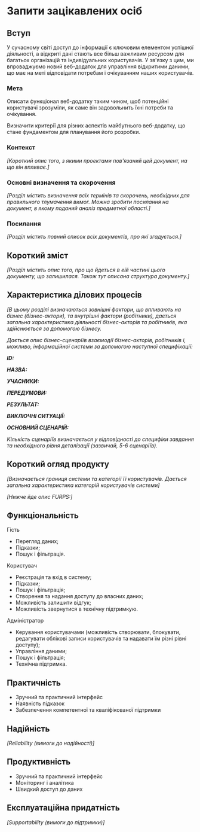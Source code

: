 # Запити зацікавлених осіб

## Вступ

У сучасному світі доступ до інформації є ключовим елементом успішної діяльності, а відкриті дані стають все більш важливим ресурсом для багатьох організацій та індивідуальних користувачів. У зв'язку з цим, ми впроваджуємо новий веб-додаток для управління відкритими даними, що має на меті відповідати потребам і очікуванням наших користувачів.


### Мета 

Описати функціонал веб-додатку таким чином, щоб потенційні користувачі зрозуміли, як саме він задовольнить їхні потреби та очікування.

Визначити критерії для різних аспектів майбутнього веб-додатку, що стане фундаментом для планування його розробки.


### Контекст

*[Короткий опис того, з якими проектами пов'язаний цей документ, на що він впливає.]*


### Основні визначення та скорочення

*[Розділ містить визначення всіх термінів та скорочень, необхідних для правильного
тлумачення вимог. Можна зробити посилання на документ, в якому поданий аналіз предметної області.]*


### Посилання

*[Розділ містить повний список всіх документів, про які згадується.]*


## Короткий зміст

*[Розділ містить опис того, про що йдеться в еій частині цього документу, що залишилася. 
Також тут описана структура документу.]*

## Характеристика ділових процесів

*[В цьому розділі визначаються зовнішні фактори, що впливають на бізнес (бізнес-актори), 
та внутрішні фактори (робітники), дається загальна характеристика діяльності бізнес-акторів 
та робітників, яка здійснюється за допомогою бізнесу.*

*Дається опис бізнес-сценаріїв взаємодії бізнес-акторів, робітників і, можливо, інформаційної системи за допомогою наступної
специфікації:*

   
***ID:***
    
***НАЗВА:***
    
***УЧАСНИКИ:***

***ПЕРЕДУМОВИ:***

***РЕЗУЛЬТАТ:***

***ВИКЛЮЧНІ СИТУАЦІЇ:***

***ОСНОВНИЙ СЦЕНАРІЙ:***

*Кількість сценаріїв визначається у відповідності до специфіки завдання та необхідного 
рівня деталізації (зазвичай, 5-6 сценаріїв).*

## Короткий огляд продукту

*[Визначається границя системи та категорії її користувачів. Дається загальна характеристика категорій користувачів
системи]*

*[Нижче йде опис FURPS:]*


## Функціональність

Гість
-	Перегляд даних; 
-	Підказки;
-	Пошук і фільтрація.

Користувач
-	Реєстрація та вхід в систему;
-	Підказки; 
-	Пошук і фільтрація;
-	Створення та надання доступу до власних даних;
-	Можливість залишити відгук;
-	Можливість звернутися в технічну підтримкую.

Адміністратор
-	Керування користувачами (можливість створювати, блокувати, редагувати облікові записи користувачів та надавати їм різні рівні доступу);
-	Управління даними;
-	Пошук і фільтрація;
-	Технічна підтримка.


## Практичність

-	Зручний та практичний інтерфейс
-	Наявність підказок
-	Забезпечення компетентної та кваліфікованої підтримки


## Надійність

*[Reliability (вимоги до надійності)]*

## Продуктивність

-	Зручний та практичний інтерфейс
- 	Моніторинг і аналітика
-	Швидкий доступ до даних

## Експлуатаційна придатність

*[Supportability (вимоги до підтримки)]*
